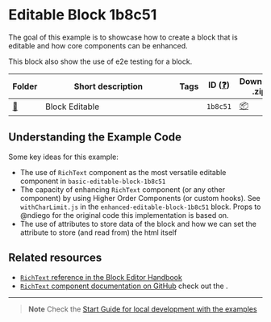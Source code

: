# Editable Block 1b8c51

The goal of this example is to showcase how to create a block that is editable and how core components can be enhanced.

This block also show the use of e2e testing for a block.

<!-- Please, do not remove these @TABLE EXAMPLES BEGIN and @TABLE EXAMPLES END comments or modify the table inside. This table is automatically generated from the data at _data/examples.json and _data/tags.json -->
<!-- @TABLE EXAMPLES BEGIN -->

| Folder                                                                                                 | <span style="display: inline-block; width:250px">Short description</span> | Tags | ID ([❓](https://github.com/WordPress/block-development-examples/wiki/04-Why-an-ID-for-every-example%3F 'Why an ID for every example?')) | Download .zip                                                                                                                                                                                                                                                     | Live Demo                                                                                                                                                                                                                                                                                                                                                                             |
| ------------------------------------------------------------------------------------------------------ | ------------------------------------------------------------------------- | ---- | ---------------------------------------------------------------------------------------------------------------------------------------- | ----------------------------------------------------------------------------------------------------------------------------------------------------------------------------------------------------------------------------------------------------------------- | ------------------------------------------------------------------------------------------------------------------------------------------------------------------------------------------------------------------------------------------------------------------------------------------------------------------------------------------------------------------------------------- |
| [📁](https://github.com/WordPress/block-development-examples/tree/trunk/plugins/editable-block-1b8c51) | Block Editable                                                            |      | `1b8c51`                                                                                                                                 | [📦](https://raw.githubusercontent.com/WordPress/block-development-examples/deploy/zips/editable-block-1b8c51.zip 'Install the plugin using this zip and activate it. Then use the ID of the block (1b8c51) to find it and add it to a post to see it in action') | [![](https://raw.githubusercontent.com/WordPress/block-development-examples/trunk/_assets/icon-wp.svg)](https://playground.wordpress.net/?blueprint-url=https://raw.githubusercontent.com/WordPress/block-development-examples/trunk/plugins/editable-block-1b8c51/_playground/blueprint.json 'Use the ID of the block (1b8c51) to find it and add it to a post to see it in action') |

<!-- @TABLE EXAMPLES END -->

## Understanding the Example Code

Some key ideas for this example:

-   The use of `RichText` component as the most versatile editable component in `basic-editable-block-1b8c51`
-   The capacity of enhancing `RichText` component (or any other component) by using Higher Order Components (or custom hooks). See `withCharLimit.js` in the `enhanced-editable-block-1b8c51` block. Props to @ndiego for the original code this implementation is based on.
-   The use of attributes to store data of the block and how we can set the attribute to store (and read from) the html itself

## Related resources

-   [`RichText` reference in the Block Editor Handbook](https://developer.wordpress.org/block-editor/reference-guides/richtext/)
-   [`RichText` component documentation on GitHub](https://github.com/WordPress/gutenberg/blob/HEAD/packages/block-editor/src/components/rich-text/README.md)
    check out the .

---

> **Note**
> Check the [Start Guide for local development with the examples](https://github.com/WordPress/block-development-examples/wiki/02-Examples#start-guide-for-local-development-with-the-examples)
